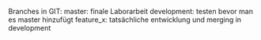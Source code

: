 Branches in GIT:
master: finale Laborarbeit
development: testen bevor man es master hinzufügt
feature_x: tatsächliche entwicklung und merging in development